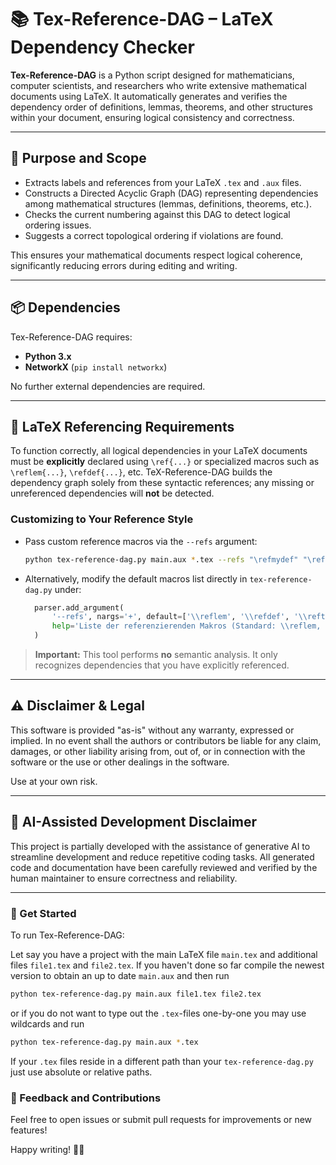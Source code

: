 # 📚 Tex-Reference-DAG – LaTeX Dependency Checker

**Tex-Reference-DAG** is a Python script designed for mathematicians, computer scientists, and researchers who write extensive mathematical documents using LaTeX.
It automatically generates and verifies the dependency order of definitions, lemmas, theorems, and other structures within your document,
ensuring logical consistency and correctness.

---

## 🎯 Purpose and Scope

* Extracts labels and references from your LaTeX `.tex` and `.aux` files.
* Constructs a Directed Acyclic Graph (DAG) representing dependencies among mathematical structures (lemmas, definitions, theorems, etc.).
* Checks the current numbering against this DAG to detect logical ordering issues.
* Suggests a correct topological ordering if violations are found.

This ensures your mathematical documents respect logical coherence, significantly reducing errors during editing and writing.

---

## 📦 Dependencies

Tex-Reference-DAG requires:

* **Python 3.x**
* **NetworkX** (`pip install networkx`)

No further external dependencies are required.

---

## 📜 LaTeX Referencing Requirements

To function correctly, all logical dependencies in your LaTeX documents must be **explicitly** declared using `\ref{...}` or specialized macros such as `\reflem{...}`, `\refdef{...}`, etc.
TeX-Reference-DAG builds the dependency graph solely from these syntactic references;
any missing or unreferenced dependencies will **not** be detected.

### Customizing to Your Reference Style

* Pass custom reference macros via the `--refs` argument:

  ```bash
  python tex-reference-dag.py main.aux *.tex --refs "\refmydef" "\refmythm"
  ```
* Alternatively, modify the default macros list directly in `tex-reference-dag.py` under:

  ```python
    parser.add_argument(
        '--refs', nargs='+', default=['\\reflem', '\\refdef', '\\refthm', '\\refcor', '\\ref'],
        help='Liste der referenzierenden Makros (Standard: \\reflem, \\refdef, \\refthem, \\refcor, \\ref)'
    )
  ```

> **Important:** This tool performs **no** semantic analysis.
> It only recognizes dependencies that you have explicitly referenced.

---

## ⚠️ Disclaimer & Legal

This software is provided "as-is" without any warranty, expressed or implied.
In no event shall the authors or contributors be liable for any claim, damages, or other liability arising from, out of, or in connection with the software or the use or other dealings in the software.

Use at your own risk.

---

## 🤖 AI-Assisted Development Disclaimer

This project is partially developed with the assistance of generative AI to streamline development and reduce repetitive coding tasks.
All generated code and documentation have been carefully reviewed and verified by the human maintainer to ensure correctness and reliability.

---

### 🚀 Get Started

To run Tex-Reference-DAG:

Let say you have a project with the main LaTeX file `main.tex` and additional files `file1.tex` and `file2.tex`.
If you haven't done so far compile the newest version to obtain an up to date `main.aux` and then run

```bash
python tex-reference-dag.py main.aux file1.tex file2.tex
```

or if you do not want to type out the `.tex`-files one-by-one you may use wildcards and run

```bash
python tex-reference-dag.py main.aux *.tex
```

If your `.tex` files reside in a different path than your `tex-reference-dag.py` just use absolute or relative paths.

### 📝 Feedback and Contributions

Feel free to open issues or submit pull requests for improvements or new features!

Happy writing! 📖✨
